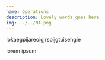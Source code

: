 ```yaml
---
name: Operations
description: Lovely words goes here
img: ../../NA.png
---
```



lokaegpijareoigjrsoijgtuisehgie

lorem ipsum
